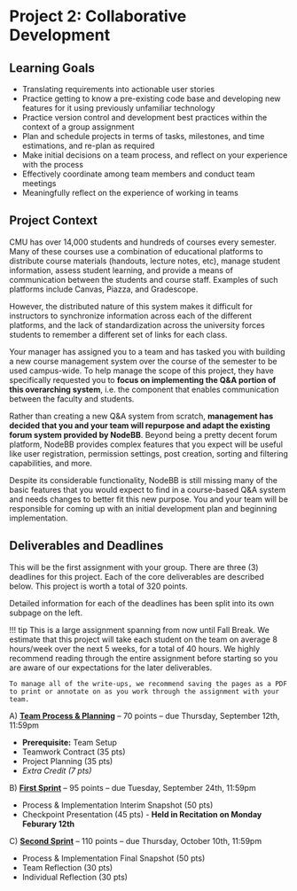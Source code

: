 # Project 2: Collaborative Development

## Learning Goals

- Translating requirements into actionable user stories
- Practice getting to know a pre-existing code base and developing new features for it using previously unfamiliar technology
- Practice version control and development best practices within the context of a group assignment
- Plan and schedule projects in terms of tasks, milestones, and time estimations, and re-plan as required
- Make initial decisions on a team process, and reflect on your experience with the process
- Effectively coordinate among team members and conduct team meetings
- Meaningfully reflect on the experience of working in teams


## Project Context

CMU has over 14,000 students and hundreds of courses every semester. Many of these courses use a combination of educational platforms to distribute course materials (handouts, lecture notes, etc), manage student information, assess student learning, and provide a means of communication between the students and course staff. Examples of such platforms include Canvas, Piazza, and Gradescope. 

However, the distributed nature of this system makes it difficult for instructors to synchronize information across each of the different platforms, and the lack of standardization across the university forces students to remember a different set of links for each class.

Your manager has assigned you to a team and has tasked you with building a new course management system over the course of the semester to be used campus-wide. To help manage the scope of this project, they have specifically requested you to **focus on implementing the Q&A portion of this overarching system**, i.e. the component that enables communication between the faculty and students.

Rather than creating a new Q&A system from scratch, **management has decided that you and your team will repurpose and adapt the existing forum system provided by NodeBB**. Beyond being a pretty decent forum platform, NodeBB provides complex features that you expect will be useful like user registration, permission settings, post creation, sorting and filtering capabilities, and more.

Despite its considerable functionality, NodeBB is still missing many of the basic features that you would expect to find in a course-based Q&A system and needs changes to better fit this new purpose. You and your team will be responsible for coming up with an initial development plan and beginning implementation. 


## Deliverables and Deadlines

This will be the first assignment with your group. There are three (3) deadlines for this project. Each of the core deliverables are described below. This project is worth a total of 320 points.

Detailed information for each of the deadlines has been split into its own subpage on the left.

!!! tip
    This is a large assignment spanning from now until Fall Break. We estimate that this project will take each student on the team on average 8 hours/week over the next 5 weeks, for a total of 40 hours. We highly recommend reading through the entire assignment before starting so you are aware of our expectations for the later deliverables.
    
    To manage all of the write-ups, we recommend saving the pages as a PDF to print or annotate on as you work through the assignment with your team.

A) [**Team Process & Planning**](/projects/P2/1_teamprocess) – 70 points – due Thursday, September 12th, 11:59pm

- **Prerequisite:** Team Setup
- Teamwork Contract (35 pts)
- Project Planning (35 pts)
- *Extra Credit (7 pts)*

B) [**First Sprint**](/projects/P2/2_firstsprint) – 95 points – due Tuesday, September 24th, 11:59pm

- Process & Implementation Interim Snapshot (50 pts)
- Checkpoint Presentation (45 pts) - **Held in Recitation on Monday Feburary 12th**

C) [**Second Sprint**](/projects/P2/3_secondsprint) – 110 points – due Thursday, October 10th, 11:59pm

- Process & Implementation Final Snapshot (50 pts)
- Team Reflection (30 pts)
- Individual Reflection (30 pts)
